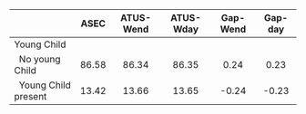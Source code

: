 
|                      |         ASEC |    ATUS-Wend |    ATUS-Wday |     Gap-Wend |      Gap-day |
| -------------------- | :----------: | :----------: | :----------: | :----------: | :----------: |
| Young Child          |              |              |              |              |              |
| &nbsp;&nbsp;No young Child |        86.58 |        86.34 |        86.35 |         0.24 |         0.23 |
| &nbsp;&nbsp;Young Child present |        13.42 |        13.66 |        13.65 |        -0.24 |        -0.23 |


